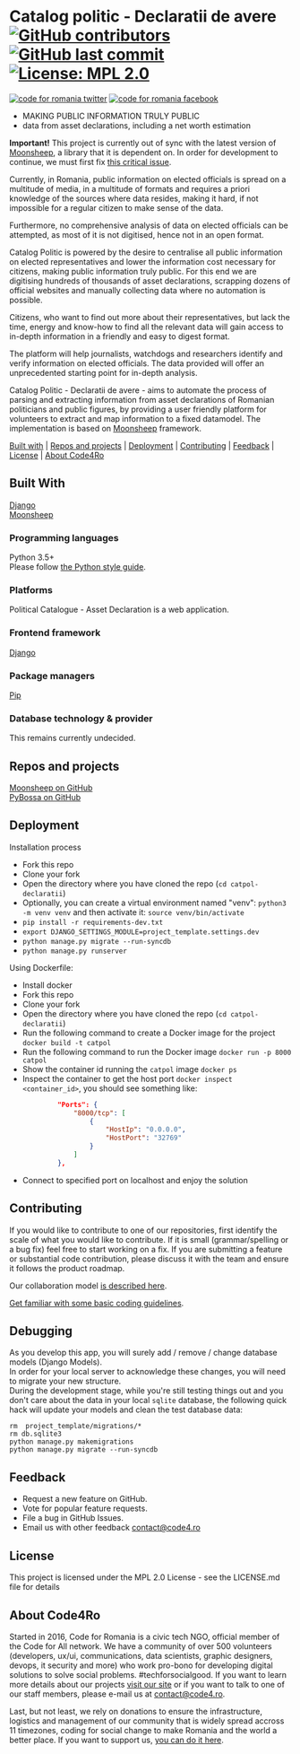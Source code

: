 # Catalog politic  - Declaratii de avere [![GitHub contributors](https://img.shields.io/github/contributors/code4romania/catpol-declaratii.svg)](https://github.com/code4romania/catpol-declaratii/graphs/contributors) [![GitHub last commit](https://img.shields.io/github/last-commit/code4romania/catpol-declaratii.svg)](https://github.com/code4romania/catpol-declaratii/commits/master) [![License: MPL 2.0](https://img.shields.io/badge/license-MPL%202.0-brightgreen.svg)](https://opensource.org/licenses/MPL-2.0)

<!-- Please don't remove this: Grab your social icons from https://github.com/carlsednaoui/gitsocial -->

<!-- display the social media buttons in your README -->

[![code for romania twitter][1.1]][1]
[![code for romania facebook][2.1]][2]

<!-- links to social media icons -->
<!-- no need to change these -->

<!-- icons with padding -->

[1.1]: http://i.imgur.com/tXSoThF.png (twitter icon with padding)
[2.1]: http://i.imgur.com/P3YfQoD.png (facebook icon with padding)

[1]: https://twitter.com/Code4Romania
[2]: https://www.facebook.com/code4romania/

<!-- Please don't remove this: Grab your social icons from https://github.com/carlsednaoui/gitsocial -->

* MAKING PUBLIC INFORMATION TRULY PUBLIC 
* data from asset declarations, including a net worth estimation

**Important!** This project is currently out of sync with the latest version of [Moonsheep](https://github.com/themoonsheep/moonsheep), a library that it is dependent on. In order for development to continue, we must first fix [this critical issue](https://github.com/code4romania/catpol-declaratii/issues/191).

Currently, in Romania, public information on elected officials is spread on a multitude of media, in a multitude of formats and requires a
priori knowledge of the sources where data resides, making it hard, if not impossible for a regular citizen to make sense of the data.

Furthermore, no comprehensive analysis of data on elected officials can be attempted, as most of it is not digitised, hence not in an open
format.

Catalog Politic is powered by the desire to centralise all public information on elected representatives and lower the information cost necessary for
citizens, making public information truly public. For this end we are digitising hundreds of thousands of asset declarations, scrapping dozens of official websites and manually collecting data where no
automation is possible.

Citizens, who want to find out more about their representatives, but lack the time, energy and know-how to find all the relevant data will gain
access to in-depth information in a friendly and easy to digest format.

The platform will help journalists, watchdogs and researchers identify and verify information on elected officials. The data provided will offer an
unprecedented starting point for in-depth analysis.

Catalog Politic - Declaratii de avere - aims to automate the process of parsing and extracting information from asset declarations of Romanian politicians and public figures, by providing a user friendly platform for volunteers to extract and map information to a fixed datamodel. The implementation is based on [Moonsheep](http://moonsheep.org/) framework.

[Built with](#built-with) | [Repos and projects](#repos-and-projects) | [Deployment](#deployment) | [Contributing](#contributing) | [Feedback](#feedback) | [License](#license) | [About Code4Ro](#about-code4ro)

## Built With 

[Django](https://www.djangoproject.com)   
[Moonsheep](http://moonsheep.org/)    

### Programming languages

Python 3.5+    
Please follow [the Python style guide](python_style_guide.md).

### Platforms

Political Catalogue - Asset Declaration is a web application.

### Frontend framework

[Django](https://www.djangoproject.com)

### Package managers

[Pip](https://pypi.org/project/pip/)

### Database technology & provider

This remains currently undecided.   

## Repos and projects

[Moonsheep on GitHub](https://github.com/themoonsheep)    
[PyBossa on GitHub](https://github.com/Scifabric/pybossa)

## Deployment 

Installation process
* Fork this repo
* Clone your fork
* Open the directory where you have cloned the repo (`cd catpol-declaratii`)
* Optionally, you can create a virtual environment named "venv": `python3 -m venv venv` and then activate it: `source venv/bin/activate`
* `pip install -r requirements-dev.txt` 
* `export DJANGO_SETTINGS_MODULE=project_template.settings.dev`
* `python manage.py migrate --run-syncdb`
* `python manage.py runserver`

Using Dockerfile:
* Install docker
* Fork this repo
* Clone your fork
* Open the directory where you have cloned the repo (`cd catpol-declaratii`)
* Run the following command to create a Docker image for the project `docker build -t catpol`
* Run the following command to run the Docker image `docker run -p 8000 catpol`
* Show the container id running the `catpol` image `docker ps`
* Inspect the container to get the host port `docker inspect <container_id>`, you should see something like:
```json
            "Ports": {
                "8000/tcp": [
                    {
                        "HostIp": "0.0.0.0",
                        "HostPort": "32769"
                    }
                ]
            },
 ```
 * Connect to specified port on localhost and enjoy the solution


## Contributing 

If you would like to contribute to one of our repositories, first identify the scale of what you would like to contribute. If it is small (grammar/spelling or a bug fix) feel free to start working on a fix. If you are submitting a feature or substantial code contribution, please discuss it with the team and ensure it follows the product roadmap. 

Our collaboration model [is described here](.github/WORKFLOW.md).

[Get familiar with some basic coding guidelines](https://github.com/Microsoft/vscode/wiki/Coding-Guidelines).


## Debugging

As you develop this app, you will surely add / remove / change database models (Django Models).   
In order for your local server to acknowledge these changes, you will need to migrate your new structure.   
During the development stage, while you're still testing things out and you don't care about the data in your local `sqlite` database, the following quick hack will update your models and clean the test database data:

```
rm  project_template/migrations/*
rm db.sqlite3
python manage.py makemigrations
python manage.py migrate --run-syncdb
```

## Feedback 

* Request a new feature on GitHub.
* Vote for popular feature requests.
* File a bug in GitHub Issues.
* Email us with other feedback contact@code4.ro

## License 

This project is licensed under the MPL 2.0 License - see the LICENSE.md file for details

## About Code4Ro

Started in 2016, Code for Romania is a civic tech NGO, official member of the Code for All network. We have a community of over 500 volunteers (developers, ux/ui, communications, data scientists, graphic designers, devops, it security and more) who work pro-bono for developing digital solutions to solve social problems. #techforsocialgood. If you want to learn more details about our projects [visit our site](https://www.code4.ro/en/) or if you want to talk to one of our staff members, please e-mail us at contact@code4.ro.

Last, but not least, we rely on donations to ensure the infrastructure, logistics and management of our community that is widely spread accross 11 timezones, coding for social change to make Romania and the world a better place. If you want to support us, [you can do it here](https://code4.ro/en/donate/).
